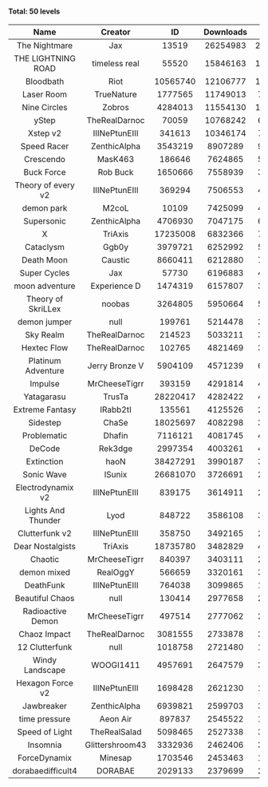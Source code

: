 #### Total: 50 levels

| Name | Creator | ID | Downloads | Likes |
|:---:|:---:|:---:|:---:|:---:|
| The Nightmare | Jax | 13519 | 26254983 | 2431375
| THE LIGHTNING ROAD | timeless real | 55520 | 15846163 | 1445584
| Bloodbath | Riot | 10565740 | 12106777 | 1125740
| Laser Room | TrueNature | 1777565 | 11749013 | 748303
| Nine Circles | Zobros | 4284013 | 11554130 | 1191591
| yStep | TheRealDarnoc | 70059 | 10768242 | 669437
| Xstep v2 | IIINePtunEIII | 341613 | 10346174 | 768736
| Speed Racer | ZenthicAlpha | 3543219 | 8907289 | 980291
| Crescendo | MasK463 | 186646 | 7624865 | 569714
| Buck Force | Rob Buck | 1650666 | 7558939 | 388879
| Theory of every v2 | IIINePtunEIII | 369294 | 7506553 | 499664
| demon park | M2coL | 10109 | 7425099 | 453474
| Supersonic | ZenthicAlpha | 4706930 | 7047175 | 686787
| X | TriAxis | 17235008 | 6832366 | 775856
| Cataclysm | Ggb0y | 3979721 | 6252992 | 518400
| Death Moon  | Caustic | 8660411 | 6212880 | 720302
| Super Cycles | Jax | 57730 | 6196883 | 426431
| moon adventure | Experience D | 1474319 | 6157807 | 335224
| Theory of SkriLLex | noobas | 3264805 | 5950664 | 504889
| demon jumper | null | 199761 | 5214478 | 369778
| Sky Realm | TheRealDarnoc | 214523 | 5033211 | 348187
| Hextec Flow | TheRealDarnoc | 102765 | 4821469 | 346056
| Platinum Adventure | Jerry Bronze V | 5904109 | 4571239 | 635387
| Impulse | MrCheeseTigrr | 393159 | 4291814 | 459923
| Yatagarasu  | TrusTa | 28220417 | 4282422 | 408851
| Extreme Fantasy | IRabb2tI | 135561 | 4125526 | 288568
| Sidestep | ChaSe | 18025697 | 4082298 | 367278
| Problematic | Dhafin | 7116121 | 4081745 | 493616
| DeCode | Rek3dge | 2997354 | 4003261 | 448411
| Extinction | haoN | 38427291 | 3990187 | 302782
| Sonic Wave | lSunix | 26681070 | 3726691 | 274796
| Electrodynamix v2 | IIINePtunEIII | 839175 | 3614911 | 249585
| Lights And Thunder | Lyod | 848722 | 3586108 | 324742
| Clutterfunk v2 | IIINePtunEIII | 358750 | 3492165 | 268981
| Dear Nostalgists | TriAxis | 18735780 | 3482829 | 445902
| Chaotic | MrCheeseTigrr | 840397 | 3403111 | 223996
| demon mixed | RealOggY | 566659 | 3320161 | 394839
| DeathFunk | IIINePtunEIII | 764038 | 3099865 | 161532
| Beautiful Chaos | null | 130414 | 2977658 | 225105
| Radioactive Demon | MrCheeseTigrr | 497514 | 2777062 | 225767
| Chaoz Impact | TheRealDarnoc | 3081555 | 2733878 | 310049
| 12 Clutterfunk | null | 1018758 | 2721480 | 186760
| Windy Landscape | WOOGI1411 | 4957691 | 2647579 | 326933
| Hexagon Force v2 | IIINePtunEIII | 1698428 | 2621230 | 182208
| Jawbreaker | ZenthicAlpha | 6939821 | 2599703 | 320418
| time pressure | Aeon Air | 897837 | 2545522 | 175234
| Speed of Light | TheRealSalad | 5098465 | 2527338 | 324389
| Insomnia | Glittershroom43 | 3332936 | 2462406 | 334770
| ForceDynamix | Minesap | 1703546 | 2453463 | 170783
| dorabaedifficult4 | DORABAE | 2029133 | 2379699 | 205044
